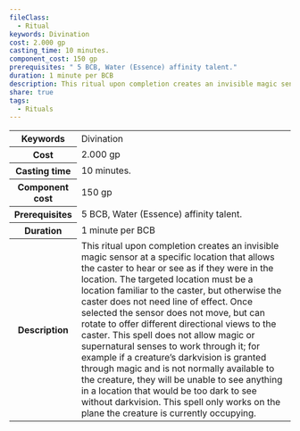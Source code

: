 ```yaml
---
fileClass:
  - Ritual
keywords: Divination
cost: 2.000 gp
casting_time: 10 minutes.
component_cost: 150 gp
prerequisites: " 5 BCB, Water (Essence) affinity talent."
duration: 1 minute per BCB
description: This ritual upon completion creates an invisible magic sensor at a specific location that allows the caster to hear or see as if they were in the location. The targeted location must be a location familiar to the caster, but otherwise the caster does not need line of effect. Once selected the sensor does not move, but can rotate to offer different directional views to the caster. This spell does not allow magic or supernatural senses to work through it; for example if a creature’s darkvision is granted through magic and is not normally available to the creature, they will be unable to see anything in a location that would be too dark to see without darkvision. This spell only works on the plane the creature is currently occupying.
share: true
tags:
  - Rituals
---
```

<p><span style="overflow-x: auto;"><table><tbody><tr><th>Keywords</th><td>Divination</td></tr><tr><th>Cost</th><td>2.000 gp</td></tr><tr><th>Casting time</th><td>10 minutes.</td></tr><tr><th>Component cost</th><td>150 gp</td></tr><tr><th>Prerequisites</th><td> 5 BCB, Water (Essence) affinity talent.</td></tr><tr><th>Duration</th><td>1 minute per BCB</td></tr><tr><th>Description</th><td>This ritual upon completion creates an invisible magic sensor at a specific location that allows the caster to hear or see as if they were in the location. The targeted location must be a location familiar to the caster, but otherwise the caster does not need line of effect. Once selected the sensor does not move, but can rotate to offer different directional views to the caster. This spell does not allow magic or supernatural senses to work through it; for example if a creature’s darkvision is granted through magic and is not normally available to the creature, they will be unable to see anything in a location that would be too dark to see without darkvision. This spell only works on the plane the creature is currently occupying.</td></tr></tbody></table></span></p>